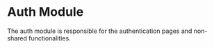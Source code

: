 # Auth Module

The auth module is responsible for the authentication
pages and non-shared functionalities.
